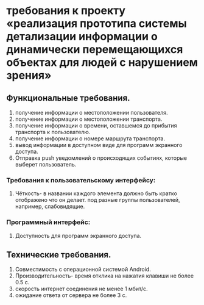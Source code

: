 # требования к проекту «реализация прототипа системы детализации информации о динамически перемещающихся объектах для людей с нарушением зрения»
## Функциональные требования.
1. получение информации о местоположении пользователя.
2. получение информации о местоположении транспорта.
3. получение информации о времени, оставшемся до прибытия транспорта к пользователю.
4. получение информации о номере маршрута транспорта.
5. вывод  информации в доступном виде для программ экранного доступа.
6. Отправка push уведомлений о происходящих событиях, которые выберет пользователь.

### Требования к пользовательскому интерфейсу:
1.	Чёткость- в названии каждого элемента должно быть кратко отображено что он делает.
под разные группы пользователей, например, слабовидящие.

### Программный интерфейс:
1. Доступность для программ экранного доступа.

## Технические требования.
1.	Совместимость с операционной системой Android.
2. Производительность- время отклика на нажатия клавиши не более 0.5 с.
3. скорость интернет соединения не менее 1 мбит/с.
4. ожидание ответа от сервера не более 3 с.

